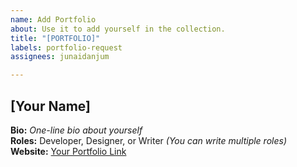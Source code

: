 ```yaml
---
name: Add Portfolio
about: Use it to add yourself in the collection.
title: "[PORTFOLIO]"
labels: portfolio-request
assignees: junaidanjum

---
```


## [Your Name]  

**Bio:** *One-line bio about yourself*  
**Roles:** Developer, Designer, or Writer *(You can write multiple roles)*  
**Website:** [Your Portfolio Link](https://yourwebsite.com)
